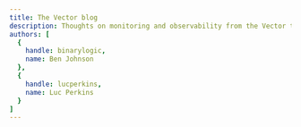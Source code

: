 ```yaml
---
title: The Vector blog
description: Thoughts on monitoring and observability from the Vector team
authors: [
  {
    handle: binarylogic,
    name: Ben Johnson
  },
  {
    handle: lucperkins,
    name: Luc Perkins
  }
]
---
```


